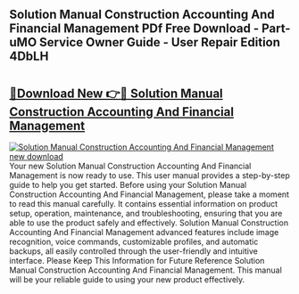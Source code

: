 ## Solution Manual Construction Accounting And Financial Management PDf Free Download - Part-uMO Service Owner Guide - User Repair Edition 4DbLH

# <h2><a href="http://bc81333.oget.top/?id=Solution+Manual+Construction+Accounting+And+Financial+Management">🔗Download New 👉🔴 Solution Manual Construction Accounting And Financial Management</a></h2>

[![Solution Manual Construction Accounting And Financial Management new download](https://i.imgur.com/5g1atiW.png)](http://bc81333.oget.top/?id=Solution+Manual+Construction+Accounting+And+Financial+Management)
Your new Solution Manual Construction Accounting And Financial Management is now ready to use. This user manual provides a step-by-step guide to help you get started. Before using your Solution Manual Construction Accounting And Financial Management, please take a moment to read this manual carefully. It contains essential information on product setup, operation, maintenance, and troubleshooting, ensuring that you are able to use the product safely and effectively. Solution Manual Construction Accounting And Financial Management advanced features include image recognition, voice commands, customizable profiles, and automatic backups, all easily controlled through the user-friendly and intuitive interface. Please Keep This Information for Future Reference Solution Manual Construction Accounting And Financial Management. This manual will be your reliable guide to using your new product effectively.
